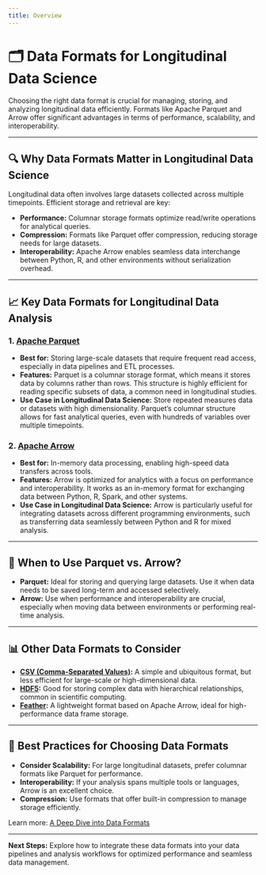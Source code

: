 ```yaml
---
title: Overview
---
```


# 🗂️ **Data Formats for Longitudinal Data Science**

Choosing the right data format is crucial for managing, storing, and analyzing longitudinal data efficiently. Formats like Apache Parquet and Arrow offer significant advantages in terms of performance, scalability, and interoperability.

---

## 🔍 **Why Data Formats Matter in Longitudinal Data Science**

Longitudinal data often involves large datasets collected across multiple timepoints. Efficient storage and retrieval are key:

- **Performance:** Columnar storage formats optimize read/write operations for analytical queries.
- **Compression:** Formats like Parquet offer compression, reducing storage needs for large datasets.
- **Interoperability:** Apache Arrow enables seamless data interchange between Python, R, and other environments without serialization overhead.

---

## 📈 **Key Data Formats for Longitudinal Data Analysis**

### 1. **[Apache Parquet](https://parquet.apache.org/)**

- **Best for:** Storing large-scale datasets that require frequent read access, especially in data pipelines and ETL processes.
- **Features:** Parquet is a columnar storage format, which means it stores data by columns rather than rows. This structure is highly efficient for reading specific subsets of data, a common need in longitudinal studies.
- **Use Case in Longitudinal Data Science:** Store repeated measures data or datasets with high dimensionality. Parquet’s columnar structure allows for fast analytical queries, even with hundreds of variables over multiple timepoints.

### 2. **[Apache Arrow](https://arrow.apache.org/)**

- **Best for:** In-memory data processing, enabling high-speed data transfers across tools.
- **Features:** Arrow is optimized for analytics with a focus on performance and interoperability. It works as an in-memory format for exchanging data between Python, R, Spark, and other systems.
- **Use Case in Longitudinal Data Science:** Arrow is particularly useful for integrating datasets across different programming environments, such as transferring data seamlessly between Python and R for mixed analysis.

---

## 🤔 **When to Use Parquet vs. Arrow?**

- **Parquet:** Ideal for storing and querying large datasets. Use it when data needs to be saved long-term and accessed selectively.
- **Arrow:** Use when performance and interoperability are crucial, especially when moving data between environments or performing real-time analysis.

---

## 📊 **Other Data Formats to Consider**

- **[CSV (Comma-Separated Values)](https://tools.ietf.org/html/rfc4180):** A simple and ubiquitous format, but less efficient for large-scale or high-dimensional data.
- **[HDF5](https://www.hdfgroup.org/solutions/hdf5/):** Good for storing complex data with hierarchical relationships, common in scientific computing.
- **[Feather](https://arrow.apache.org/feather/):** A lightweight format based on Apache Arrow, ideal for high-performance data frame storage.

---

## 🚀 **Best Practices for Choosing Data Formats**

- **Consider Scalability:** For large longitudinal datasets, prefer columnar formats like Parquet for performance.
- **Interoperability:** If your analysis spans multiple tools or languages, Arrow is an excellent choice.
- **Compression:** Use formats that offer built-in compression to manage storage efficiently.

Learn more: [A Deep Dive into Data Formats](https://towardsdatascience.com/data-serialization-formats-why-parquet-is-a-game-changer-758a9bfffb55)

---

**Next Steps:** Explore how to integrate these data formats into your data pipelines and analysis workflows for optimized performance and seamless data management.
